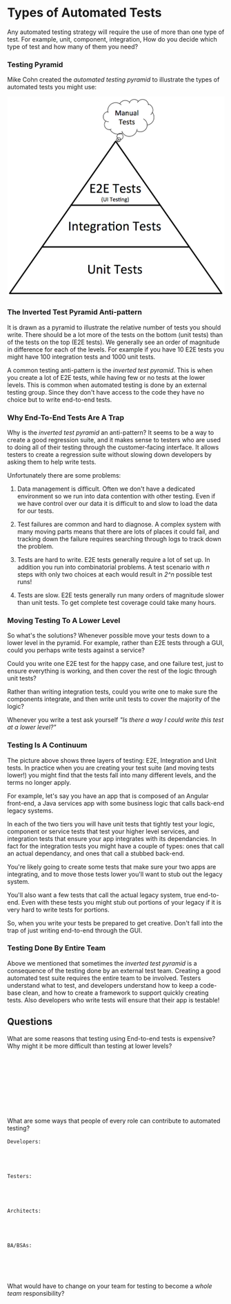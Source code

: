 # Types of Automated Tests

Any automated testing strategy will require the use of more than one type of test. For example, unit, component, integration, How do you decide which type of test and how many of them you need? 

### Testing Pyramid
Mike Cohn created the <em>automated testing pyramid</em> to illustrate the types of automated tests you might use:

![Testing Pyramid](media/testing-pyramid.jpg)

### The Inverted Test Pyramid Anti-pattern
It is drawn as a pyramid to illustrate the relative number of tests you should write. There should be a lot more of the tests on the bottom (unit tests) than of the tests on the top (E2E tests). We generally see an order of magnitude in difference for each of the levels. For example if you have 10 E2E tests you might have 100 integration tests and 1000 unit tests.

A common testing anti-pattern is the <em>inverted test pyramid</em>. This is when you create a lot of E2E tests, while having few or no tests at the lower levels.
This is common when automated testing is done by an external testing group. Since they don't have access to the code they have no choice but to write end-to-end tests.

### Why End-To-End Tests Are A Trap
Why is the <em>inverted test pyramid</em> an anti-pattern? It seems to be a way to create a good regression suite, and it makes sense to testers who are used to doing all of their testing through the customer-facing interface. It allows testers to create a regression suite without slowing down developers by asking them to help write tests. 

Unfortunately there are some problems:

1. Data management is difficult. Often we don't have a dedicated environment so we run into data contention with other testing. Even if we have control over our data it is difficult to and slow to load the data for our tests.

1. Test failures are common and hard to diagnose. A complex system with many moving parts means that there are lots of places it could fail, and tracking down the failure requires searching through logs to track down the problem.

1. Tests are hard to write. E2E tests generally require a lot of set up. In addition you run into combinatorial problems. A test scenario with <em>n</em> steps with only two choices at each would result in <em>2^n</em> possible test runs!

1. Tests are slow. E2E tests generally run many orders of magnitude slower than unit tests. To get complete test coverage could take many hours.

### Moving Testing To A Lower Level
So what's the solutions? Whenever possible move your tests down to a lower level in the pyramid. For example, rather than E2E tests through a GUI, could you perhaps write tests against a service? 

Could you write one E2E test for the happy case, and one failure test, just to ensure everything is working, and then cover the rest of the logic through unit tests?

Rather than writing integration tests, could you write one to make sure the components integrate, and then write unit tests to cover the majority of the logic?

Whenever you write a test ask yourself <em>"Is there a way I could write this test at a lower level?"</em>

### Testing Is A Continuum
The picture above shows three layers of testing: E2E, Integration and Unit tests. In practice when you are creating your test suite (and moving tests lower!) you might find that the tests fall into many different levels, and the terms no longer apply.

For example, let's say you have an app that is composed of an Angular front-end, a Java services app with some business logic that calls back-end legacy systems. 

In each of the two tiers you will have unit tests that tightly test your logic, component or service tests that test your higher level services, and integration tests that ensure your app integrates with its dependancies. In fact for the integration tests you might have a couple of types: ones that call an actual dependancy, and ones that call a stubbed back-end. 

You're likely going to create some tests that make sure your two apps are integrating, and to move those tests lower you'll want to stub out the legacy system. 

You'll also want a few tests that call the actual legacy system, true end-to-end. Even with these tests you might stub out portions of your legacy if it is very hard to write tests for portions.

So, when you write your tests be prepared to get creative. Don't fall into the trap of just writing end-to-end through the GUI.


### Testing Done By Entire Team
Above we mentioned that sometimes the <em>inverted test pyramid</em> is a consequence of the testing done by an external test team. 
Creating a good automated test suite requires the entire team to be involved. Testers understand what to test, and developers understand how to keep a code-base clean, and how to create a framework to support quickly creating tests. Also developers who write tests will ensure that their app is testable!


## Questions


What are some reasons that testing using End-to-end tests is expensive? Why might it be more difficult than testing at lower levels?


```









```


What are some ways that people of every role can contribute to automated testing?


```
Developers:




Testers:




Architects:




BA/BSAs:





```

What would have to change on your team for testing to become a <em>whole team</em> responsibility?

```









```
